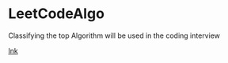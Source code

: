 # LeetCodeAlgo
Classifying the top Algorithm will be used in the coding interview 

[lnk](https://github.com/Chu-Wx/LeetCodeAlgo/blob/main/File/DP/Easy/121.%20Best%20Time%20to%20Buy%20and%20Sell%20Stock.py)

